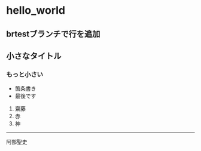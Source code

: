 # hello_world

## brtestブランチで行を追加

## 小さなタイトル

### もっと小さい

- 箇条書き
- 最後です

1. 齋藤
2. 赤
3. 神

------

阿部聖史
